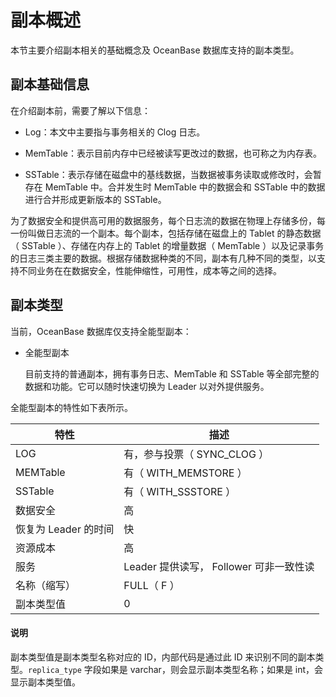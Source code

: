 # 副本概述

本节主要介绍副本相关的基础概念及 OceanBase 数据库支持的副本类型。

## 副本基础信息

在介绍副本前，需要了解以下信息：

* Log：本文中主要指与事务相关的 Clog 日志。

* MemTable：表示目前内存中已经被读写更改过的数据，也可称之为内存表。

* SSTable：表示存储在磁盘中的基线数据，当数据被事务读取或修改时，会暂存在 MemTable 中。合并发生时 MemTable 中的数据会和 SSTable 中的数据进行合并形成更新版本的 SSTable。

为了数据安全和提供高可用的数据服务，每个日志流的数据在物理上存储多份，每一份叫做日志流的一个副本。每个副本，包括存储在磁盘上的 Tablet 的静态数据（ SSTable ）、存储在内存上的 Tablet 的增量数据（ MemTable ）以及记录事务的日志三类主要的数据。根据存储数据种类的不同，副本有几种不同的类型，以支持不同业务在在数据安全，性能伸缩性，可用性，成本等之间的选择。

## 副本类型

当前，OceanBase 数据库仅支持全能型副本：

* 全能型副本

  目前支持的普通副本，拥有事务日志、MemTable 和 SSTable 等全部完整的数据和功能。它可以随时快速切换为 Leader 以对外提供服务。
  
全能型副本的特性如下表所示。

|       特性       |            描述           |
|------------------|--------------------------------|
| LOG              | 有，参与投票（ SYNC_CLOG ）      |
| MEMTable         | 有（ WITH_MEMSTORE ）           |
| SSTable          | 有（ WITH_SSSTORE ）            |
| 数据安全          | 高                             |
| 恢复为 Leader 的时间 | 快                          |
| 资源成本          | 高                              |
| 服务              | Leader 提供读写， Follower 可非一致性读 |
| 名称（缩写）       | FULL（ F ）                    |
| 副本类型值         | 0                            |

  <main id="notice" type='explain'>
    <h4>说明</h4>
    <p>副本类型值是副本类型名称对应的 ID，内部代码是通过此 ID 来识别不同的副本类型。<code>replica_type</code> 字段如果是 varchar，则会显示副本类型名称；如果是 int，会显示副本类型值。</p>
  </main>

